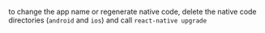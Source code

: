 to change the app name or regenerate native code, delete the native code directories (`android` and `ios`) and call `react-native upgrade`  